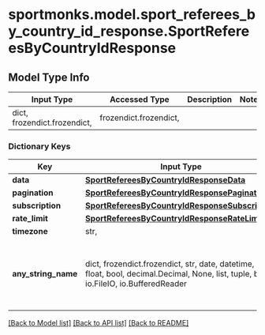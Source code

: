 # sportmonks.model.sport_referees_by_country_id_response.SportRefereesByCountryIdResponse

## Model Type Info
Input Type | Accessed Type | Description | Notes
------------ | ------------- | ------------- | -------------
dict, frozendict.frozendict,  | frozendict.frozendict,  |  | 

### Dictionary Keys
Key | Input Type | Accessed Type | Description | Notes
------------ | ------------- | ------------- | ------------- | -------------
**data** | [**SportRefereesByCountryIdResponseData**](SportRefereesByCountryIdResponseData.md) | [**SportRefereesByCountryIdResponseData**](SportRefereesByCountryIdResponseData.md) |  | [optional] 
**pagination** | [**SportRefereesByCountryIdResponsePagination**](SportRefereesByCountryIdResponsePagination.md) | [**SportRefereesByCountryIdResponsePagination**](SportRefereesByCountryIdResponsePagination.md) |  | [optional] 
**subscription** | [**SportRefereesByCountryIdResponseSubscription**](SportRefereesByCountryIdResponseSubscription.md) | [**SportRefereesByCountryIdResponseSubscription**](SportRefereesByCountryIdResponseSubscription.md) |  | [optional] 
**rate_limit** | [**SportRefereesByCountryIdResponseRateLimit**](SportRefereesByCountryIdResponseRateLimit.md) | [**SportRefereesByCountryIdResponseRateLimit**](SportRefereesByCountryIdResponseRateLimit.md) |  | [optional] 
**timezone** | str,  | str,  |  | [optional] 
**any_string_name** | dict, frozendict.frozendict, str, date, datetime, int, float, bool, decimal.Decimal, None, list, tuple, bytes, io.FileIO, io.BufferedReader | frozendict.frozendict, str, BoolClass, decimal.Decimal, NoneClass, tuple, bytes, FileIO | any string name can be used but the value must be the correct type | [optional]

[[Back to Model list]](../../README.md#documentation-for-models) [[Back to API list]](../../README.md#documentation-for-api-endpoints) [[Back to README]](../../README.md)

